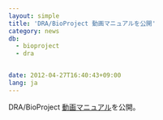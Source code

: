 ```yaml
---
layout: simple
title: 'DRA/BioProject 動画マニュアルを公開'
category: news
db:
  - bioproject
  - dra


date: 2012-04-27T16:40:43+09:00
lang: ja
---
```


DRA/BioProject <a href="https://www.youtube.com/user/DDBJvideo">動画マニュアル</a>を公開。

